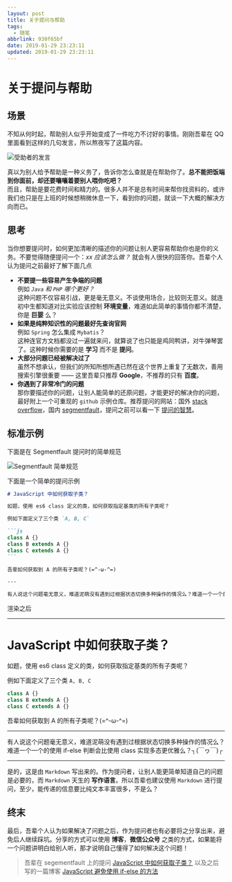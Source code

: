 ```yaml
---
layout: post
title: 关于提问与帮助
tags:
  - 随笔
abbrlink: 930f65bf
date: 2019-01-29 23:23:11
updated: 2019-01-29 23:23:11
---
```


# 关于提问与帮助

## 场景

不知从何时起，帮助别人似乎开始变成了一件吃力不讨好的事情。刚刚吾辈在 QQ 里面看到这样的几句发言，所以熬夜写了这篇内容。

![受助者的发言](https://img.rxliuli.com/20190129232524.png)

真以为别人给予帮助是一种义务了，告诉你怎么查就是在帮助你了。**总不能把饭端到你面前，却还要嚷嚷着要别人喂你吃吧？**  
而且，帮助是要花费时间和精力的。很多人并不是总有时间来帮你找资料的，或许我们也只是在上班的时候想稍微休息一下，看到你的问题，就谈一下大概的解决方向而已。

## 思考

当你想要提问时，如何更加清晰的描述你的问题让别人更容易帮助你也是你的义务。不要觉得随便提问一个：_xx 应该怎么做？_ 就会有人很快的回答你。吾辈个人认为提问之前最好了解下面几点

- **不要提一些容易产生争端的问题**  
  例如 _`Java` 和 `PHP` 哪个更好？_  
  这种问题不仅容易引战，更是毫无意义。不谈使用场合，比较则无意义。就连初中生都知道对比实验应该控制 **环境变量**，难道如此简单的事情你都不清楚，你是 **巨婴** 么？
- **如果是纯粹知识性的问题最好先查询官网**  
  例如 `Spring` 怎么集成 `Mybatis`？  
  这种连官方文档都没过一遍就来问，就算说了也只能是鸡同鸭讲，对牛弹琴罢了。这种时候你需要的是 **学习** 而不是 **提问**。
- **大部分问题已经被解决过了**  
  虽然不想承认，但我们的所知所想所遇已然在这个世界上重复了无数次，善用搜索引擎很重要 —— 这里吾辈只推荐 **Google**，不推荐的只有 **百度**。
- **你遇到了非常冷门的问题**  
  那你要描述你的问题，让别人能简单的还原问题，才能更好的解决你的问题，最好附上一个可重现的 `github` 示例仓库。推荐提问的网站：国外 [stack overflow](https://segmentfault.com/questions)，国内 [segmentfault](https://segmentfault.com/questions)，提问之前可以看一下 [提问的智慧](https://github.com/ryanhanwu/How-To-Ask-Questions-The-Smart-Way/blob/master/README.md)。

## 标准示例

下面是在 Segmentfault 提问时的简单规范

![Segmentfault 简单规范](https://img.rxliuli.com/20190129233329.png)

下面是一个简单的提问示例

````markdown
# JavaScript 中如何获取子类？

如题，使用 es6 class 定义的类，如何获取指定基类的所有子类呢？

例如下面定义了三个类 `A, B, C`

```js
class A {}
class B extends A {}
class C extends A {}
```

吾辈如何获取到 A 的所有子类呢？(=^-ω-^=)

---

有人说这个问题毫无意义，难道泥萌没有遇到过根据状态切换多种操作的情况么？难道一个一个的使用 if-else 判断会比使用 class 实现多态更优雅么？┐(￣ヮ￣)┌
````

渲染之后

---

# JavaScript 中如何获取子类？

如题，使用 es6 class 定义的类，如何获取指定基类的所有子类呢？

例如下面定义了三个类 `A, B, C`

```js
class A {}
class B extends A {}
class C extends A {}
```

吾辈如何获取到 A 的所有子类呢？(=^-ω-^=)

---

有人说这个问题毫无意义，难道泥萌没有遇到过根据状态切换多种操作的情况么？难道一个一个的使用 if-else 判断会比使用 class 实现多态更优雅么？┐(￣ヮ￣)┌

---

是的，这是由 `Markdown` 写出来的。作为提问者，让别人能更简单知道自己的问题是必要的，而 `Markdown` 天生的 **写作语言**。所以吾辈也建议使用 `Markdown` 进行提问，至少，能传递的信息要比纯文本丰富很多，不是么？

## 终末

最后，吾辈个人认为如果解决了问题之后，作为提问者也有必要将之分享出来，避免后人继续踩坑。分享的方式可以使用 **博客**，**微信公众号** 之类的方式，如果能将一个问题讲明白给别人听，那才说明自己懂得了如何解决这个问题！

> 吾辈在 segementfault 上的提问 [JavaScript 中如何获取子类？](https://segmentfault.com/q/1010000017910469) 以及之后写的一篇博客 [JavaScript 避免使用 if-else 的方法](https://blog.rxliuli.com/p/e17d1a04/)
